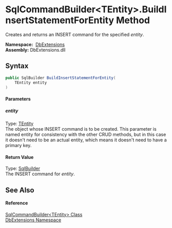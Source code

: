 SqlCommandBuilder&lt;TEntity>.BuildInsertStatementForEntity Method
==================================================================
Creates and returns an INSERT command for the specified *entity*.

  **Namespace:**  [DbExtensions][1]  
  **Assembly:** DbExtensions.dll

Syntax
------

```csharp
public SqlBuilder BuildInsertStatementForEntity(
	TEntity entity
)
```

#### Parameters

##### *entity*
Type: [TEntity][2]  
 The object whose INSERT command is to be created. This parameter is named entity for consistency with the other CRUD methods, but in this case it doesn't need to be an actual entity, which means it doesn't need to have a primary key.

#### Return Value
Type: [SqlBuilder][3]  
The INSERT command for *entity*.

See Also
--------

#### Reference
[SqlCommandBuilder&lt;TEntity> Class][2]  
[DbExtensions Namespace][1]  

[1]: ../README.md
[2]: README.md
[3]: ../SqlBuilder/README.md